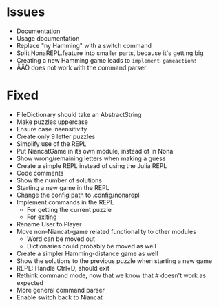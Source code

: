 Issues
======

- Documentation
- Usage documentation
- Replace "ny Hamming" with a switch command
- Split NonaREPL.feature into smaller parts, because it's getting big
- Creating a new Hamming game leads to `implement gameaction!`
- ÅÄÖ does not work with the command parser

# Fixed
- FileDictionary should take an AbstractString
- Make puzzles uppercase
- Ensure case insensitivity
- Create only 9 letter puzzles
- Simplify use of the REPL
- Put NiancatGame in its own module, instead of in Nona
- Show wrong/remaining letters when making a guess
- Create a simple REPL instead of using the Julia REPL
- Code comments
- Show the number of solutions
- Starting a new game in the REPL
- Change the config path to .config/nonarepl
- Implement commands in the REPL
    + For getting the current puzzle
    + For exiting
- Rename User to Player
- Move non-Niancat-game related functionality to other modules
    + Word can be moved out
    + Dictionaries could probably be moved as well
- Create a simpler Hamming-distance game as well
- Show the solutions to the previous puzzle when starting a new game
- REPL: Handle Ctrl+D, should exit
- Rethink command mode, now that we know that # doesn't work as expected
- More general command parser
- Enable switch back to Niancat